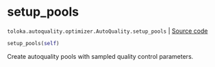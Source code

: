 # setup_pools
`toloka.autoquality.optimizer.AutoQuality.setup_pools` | [Source code](https://github.com/Toloka/toloka-kit/blob/v0.1.26/src/autoquality/optimizer.py#L261)

```python
setup_pools(self)
```

Create autoquality pools with sampled quality control parameters.

